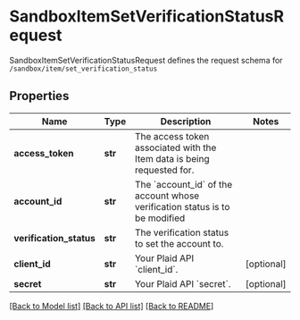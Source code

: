 # SandboxItemSetVerificationStatusRequest

SandboxItemSetVerificationStatusRequest defines the request schema for `/sandbox/item/set_verification_status`
## Properties
Name | Type | Description | Notes
------------ | ------------- | ------------- | -------------
**access_token** | **str** | The access token associated with the Item data is being requested for. | 
**account_id** | **str** | The &#x60;account_id&#x60; of the account whose verification status is to be modified | 
**verification_status** | **str** | The verification status to set the account to. | 
**client_id** | **str** | Your Plaid API &#x60;client_id&#x60;. | [optional] 
**secret** | **str** | Your Plaid API &#x60;secret&#x60;. | [optional] 

[[Back to Model list]](../README.md#documentation-for-models) [[Back to API list]](../README.md#documentation-for-api-endpoints) [[Back to README]](../README.md)


